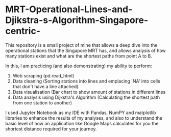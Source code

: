# MRT-Operational-Lines-and-Djikstra-s-Algorithm-Singapore-centric-
This repository is a small project of mine that allows a deep dive into the operational stations that the Singapore MRT has, and allows analysis of how many stations exist and what are the shortest paths from point A to B.

In this, I am practicing (and also demonstrating) my ability to perform:

1) Web scraping (pd.read_html)
2) Data cleaning (Sorting stations into lines and emplacing 'NA' into cells that don't have a line attached)
3) Data visualisation (Bar chart to show amount of stations in different lines
4) Data analysis using Dijkstra's Algorithm (Calculating the shortest path from one station to another)

I used Jupyter Notebook as my IDE with Pandas, NumPY and matplotlib libraries to enhance the results of my analyses, and also to understand the basic level of how an application like Google Maps calculates for you the shortest distance required for your journey.
